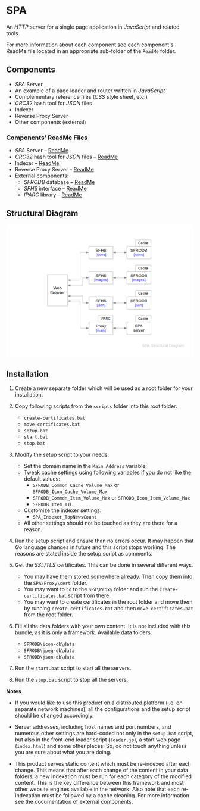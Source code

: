 # SPA

An _HTTP_ server for a single page application in _JavaScript_ and related 
tools.

For more information about each component see each component's ReadMe file 
located in an appropriate sub-folder of the `ReadMe` folder.

## Components
* _SPA_ Server
* An example of a page loader and router written in _JavaScript_
* Complementary reference files (_CSS_ style sheet, etc.) 
* _CRC32_ hash tool for _JSON_ files
* Indexer
* Reverse Proxy Server
* Other components (external)

### Components' ReadMe Files
* _SPA_ Server – [ReadMe](ReadMe/spaServer/ReadMe.md)
* _CRC32_ hash tool for _JSON_ files – [ReadMe](ReadMe/jsonHasher/ReadMe.md)
* Indexer – [ReadMe](ReadMe/indexer/ReadMe.md)
* Reverse Proxy Server – [ReadMe](ReadMe/proxy/ReadMe.md)
* External components:
  * _SFRODB_ database – [ReadMe](https://github.com/vault-thirteen/SFRODB)
  * _SFHS_ interface – [ReadMe](https://github.com/vault-thirteen/SFHS)
  * _IPARC_ library – [ReadMe](https://github.com/vault-thirteen/IPARC)

## Structural Diagram
![Structural Diagram](https://github.com/vault-thirteen/SPA/blob/839a7b32913de19863bac548de8167c6e5298909/Documentation/SPA%20Structural%20Diagram.png)

## Installation
1. Create a new separate folder which will be used as a root folder for your 
installation.


2. Copy following scripts from the `scripts` folder into this root folder:
   - `create-certificates.bat`
   - `move-certificates.bat`
   - `setup.bat`
   - `start.bat`
   - `stop.bat`


3. Modify the setup script to your needs:
   - Set the domain name in the `Main_Address` variable;
   - Tweak cache settings using following variables if you do not like the 
default values:
     - `SFRODB_Common_Cache_Volume_Max` or `SFRODB_Icon_Cache_Volume_Max`
     - `SFRODB_Common_Item_Volume_Max` or `SFRODB_Icon_Item_Volume_Max`
     - `SFRODB_Item_TTL`
   - Customize the indexer settings:
     - `SPA_Indexer_TopNewsCount`
   - All other settings should not be touched as they are there for a reason.


4. Run the setup script and ensure than no errors occur. It may happen that _Go_ 
language changes in future and this script stops working. The reasons are 
stated inside the setup script as comments.


5. Get the _SSL/TLS_ certificates. This can be done in several different ways.
   - You may have them stored somewhere already. Then copy them into the 
`SPA\Proxy\cert` folder.
   - You may want to `cd` to the `SPA\Proxy` folder and run the 
`create-certificates.bat` script from there.
   - You may want to create certificates in the root folder and move them by 
running `create-certificates.bat` and then `move-certificates.bat` from the 
root folder. 


6. Fill all the data folders with your own content. 
It is not included with this bundle, as it is only a framework.
Available data folders:
    - `SFRODB\icon-db\data`
    - `SFRODB\jpeg-db\data`
    - `SFRODB\json-db\data`


7. Run the `start.bat` script to start all the servers.


8. Run the `stop.bat` script to stop all the servers.


**Notes**

* If you would like to use this product on a distributed platform (i.e. on 
separate network machines), all the configurations and the setup script should 
be changed accordingly.


* Server addresses, including host names and port numbers, and numerous other 
settings are hard-coded not only in the `setup.bat` script, but also in the 
front-end loader script (`loader.js`), a start web page (`index.html`) and some 
other places. So, do not touch anything unless you are sure about what 
you are doing.


* This product serves static content which must be re-indexed after each change. 
This means that after each change of the content in your data folders, a new 
indexation must be run for each category of the modified content. This is the 
key difference between this framework and most other website engines available 
in the network. Also note that each re-indexation must be followed by a cache 
cleaning. For more information see the documentation of external components. 
